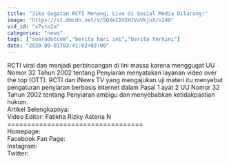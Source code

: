 ```yaml
---
title: "Jika Gugatan RCTI Menang, Live di Sosial Media Dilarang!"
image: "https://s1.dmcdn.net/v/SQXeI1VIHJVxVkjuX/x240"
vid_id: "x7vto2a"
categories: "news"
tags: ["suaradotcom","berita hari ini","berita terkini"]
date: "2020-09-01T03:41:02+03:00"
---
```

RCTI viral dan menjadi perbincangan di lini massa karena menggugat UU Nomor 32 Tahun 2002 tentang Penyiaran menyatakan layanan video over the top (OTT). RCTI dan iNews TV yang mengajukan uji materi itu menyebut pengaturan penyiaran berbasis internet dalam Pasal 1 ayat 2 UU Nomor 32 Tahun 2002 tentang Penyiaran ambigu dan menyebabkan ketidakpastian hukum.  <br>Artikel Selengkapnya:  <br>Video Editor: Fatikha Rizky Asteria N  <br>==================================  <br>Homepage:   <br>Facebook Fan Page:  <br>Instagram:  <br>Twitter:    <br>
